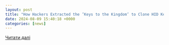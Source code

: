 ```yaml
---
layout: post
title: "How Hackers Extracted the ’Keys to the Kingdom’ to Clone HID Keycards | WIRED"
date: 2024-08-09 15:40:18 +0000
categories: [news]
---
```


[Читати далі](https://www.wired.com/story/hid-keycard-authentication-key-vulnerability/)
